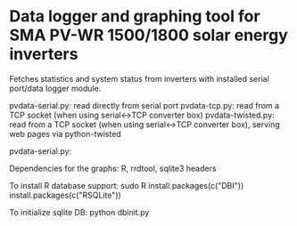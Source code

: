 Data logger and graphing tool for SMA PV-WR 1500/1800 solar energy inverters
============================================================================

Fetches statistics and system status from inverters with installed serial port/data logger module.

pvdata-serial.py: read directly from serial port
pvdata-tcp.py: read from a TCP socket (when using serial<->TCP converter box)
pvdata-twisted.py: read from a TCP socket (when using serial<->TCP converter box), serving web pages via python-twisted


pvdata-serial.py: 

Dependencies for the graphs: R, rrdtool, sqlite3 headers

To install R database support:
sudo R
install.packages(c("DBI"))
install.packages(c("RSQLite"))

To initialize sqlite DB:
python dbinit.py
